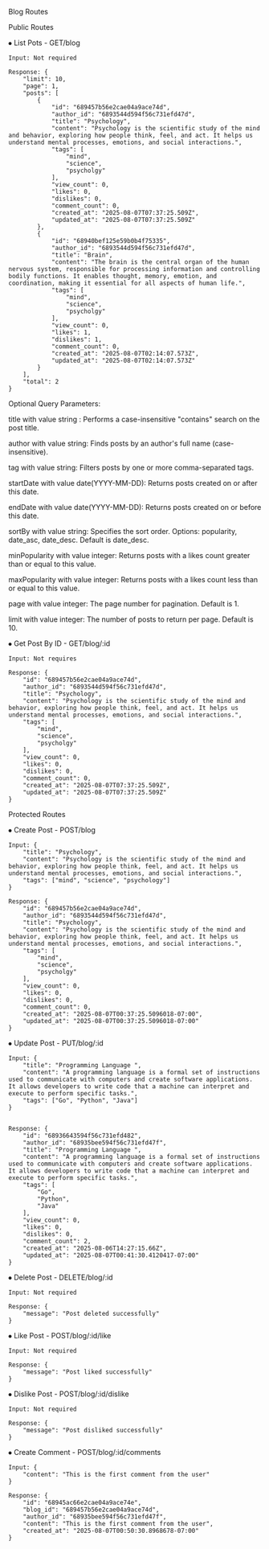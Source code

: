 Blog Routes


Public Routes

⦁	List Pots  - GET/blog

    Input: Not required
    	
    Response: {
        "limit": 10,
        "page": 1,
        "posts": [
            {
                "id": "689457b56e2cae04a9ace74d",
                "author_id": "6893544d594f56c731efd47d",
                "title": "Psychology",
                "content": "Psychology is the scientific study of the mind and behavior, exploring how people think, feel, and act. It helps us understand mental processes, emotions, and social interactions.",
                "tags": [
                    "mind",
                    "science",
                    "psycholgy"
                ],
                "view_count": 0,
                "likes": 0,
                "dislikes": 0,
                "comment_count": 0,
                "created_at": "2025-08-07T07:37:25.509Z",
                "updated_at": "2025-08-07T07:37:25.509Z"
            },
            {
                "id": "68940bef125e59b0b4f75335",
                "author_id": "6893544d594f56c731efd47d",
                "title": "Brain",
                "content": "The brain is the central organ of the human nervous system, responsible for processing information and controlling bodily functions. It enables thought, memory, emotion, and coordination, making it essential for all aspects of human life.",
                "tags": [
                    "mind",
                    "science",
                    "psycholgy"
                ],
                "view_count": 0,
                "likes": 1,
                "dislikes": 1,
                "comment_count": 0,
                "created_at": "2025-08-07T02:14:07.573Z",
                "updated_at": "2025-08-07T02:14:07.573Z"
            }
        ],
        "total": 2
    }

Optional Query Parameters:
 
  title with value string : Performs a case-insensitive "contains" search on the post title.
  
  author with value string: Finds posts by an author's full name (case-insensitive).
  
  tag with value string: Filters posts by one or more comma-separated tags.
  
  startDate with value date(YYYY-MM-DD): Returns posts created on or after this date.
   
  endDate with value date(YYYY-MM-DD): Returns posts created on or before this date.
  
  sortBy with value string: Specifies the sort order. Options: popularity, date_asc, date_desc. Default is date_desc.
  
  minPopularity with value integer: Returns posts with a likes count greater than or equal to this value.
  
  maxPopularity with value integer: Returns posts with a likes count less than or equal to this value.
  
  page with value integer: The page number for pagination. Default is 1. 
  
  limit with value integer: The number of posts to return per page. Default is 10.

⦁	Get Post By ID - GET/blog/:id

    Input: Not requires
    
    Response: {
        "id": "689457b56e2cae04a9ace74d",
        "author_id": "6893544d594f56c731efd47d",
        "title": "Psychology",
        "content": "Psychology is the scientific study of the mind and behavior, exploring how people think, feel, and act. It helps us understand mental processes, emotions, and social interactions.",
        "tags": [
            "mind",
            "science",
            "psycholgy"
        ],
        "view_count": 0,
        "likes": 0,
        "dislikes": 0,
        "comment_count": 0,
        "created_at": "2025-08-07T07:37:25.509Z",
        "updated_at": "2025-08-07T07:37:25.509Z"
    }

Protected Routes

⦁	Create Post - POST/blog

    Input: {
        "title": "Psychology",
        "content": "Psychology is the scientific study of the mind and behavior, exploring how people think, feel, and act. It helps us understand mental processes, emotions, and social interactions.",
        "tags": ["mind", "science", "psychology"]
    }
    
    Response: {
        "id": "689457b56e2cae04a9ace74d",
        "author_id": "6893544d594f56c731efd47d",
        "title": "Psychology",
        "content": "Psychology is the scientific study of the mind and behavior, exploring how people think, feel, and act. It helps us understand mental processes, emotions, and social interactions.",
        "tags": [
            "mind",
            "science",
            "psycholgy"
        ],
        "view_count": 0,
        "likes": 0,
        "dislikes": 0,
        "comment_count": 0,
        "created_at": "2025-08-07T00:37:25.5096018-07:00",
        "updated_at": "2025-08-07T00:37:25.5096018-07:00"
    }

⦁	Update Post - PUT/blog/:id

    Input: {
        "title": "Programming Language ",
        "content": "A programming language is a formal set of instructions used to communicate with computers and create software applications. It allows developers to write code that a machine can interpret and execute to perform specific tasks.",
        "tags": ["Go", "Python", "Java"]
    }
    
    
    Response: {
        "id": "68936643594f56c731efd482",
        "author_id": "68935bee594f56c731efd47f",
        "title": "Programming Language ",
        "content": "A programming language is a formal set of instructions used to communicate with computers and create software applications. It allows developers to write code that a machine can interpret and execute to perform specific tasks.",
        "tags": [
            "Go",
            "Python",
            "Java"
        ],
        "view_count": 0,
        "likes": 0,
        "dislikes": 0,
        "comment_count": 2,
        "created_at": "2025-08-06T14:27:15.66Z",
        "updated_at": "2025-08-07T00:41:30.4120417-07:00"
    }

⦁	Delete Post - DELETE/blog/:id

    Input: Not required
    
    Response: {
        "message": "Post deleted successfully"
    }

⦁	Like Post - POST/blog/:id/like

    Input: Not required
    
    Response: {
        "message": "Post liked successfully"
    }

⦁	Dislike Post - POST/blog/:id/dislike

    Input: Not required
    
    Response: {
        "message": "Post disliked successfully"
    }

⦁	Create Comment - POST/blog/:id/comments

    Input: {
        "content": "This is the first comment from the user"
    }
    
    Response: {
        "id": "68945ac66e2cae04a9ace74e",
        "blog_id": "689457b56e2cae04a9ace74d",
        "author_id": "68935bee594f56c731efd47f",
        "content": "This is the first comment from the user",
        "created_at": "2025-08-07T00:50:30.8968678-07:00"
    }
